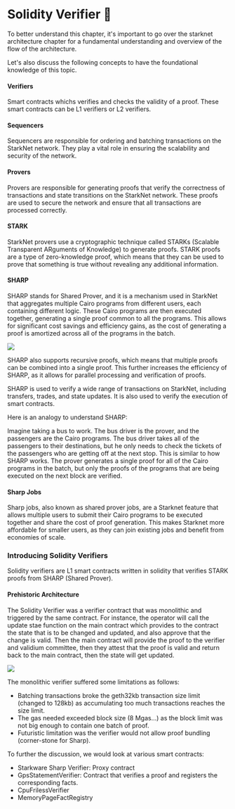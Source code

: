 # Solidity Verifier 🚧

To better understand this chapter, it's important to go over the starknet architecture chapter for a fundamental understanding and overview of the flow of the architecture. 

Let's also discuss the following concepts to have the foundational knowledge of this topic.

#### Verifiers 
Smart contracts whichs verifies and checks the validity of a proof. These smart contracts can be L1 verifiers or L2 verifiers.

#### Sequencers 
Sequencers are responsible for ordering and batching transactions on the StarkNet network. They play a vital role in ensuring the scalability and security of the network.


#### Provers 
Provers are responsible for generating proofs that verify the correctness of transactions and state transitions on the StarkNet network. These proofs are used to secure the network and ensure that all transactions are processed correctly. 

#### STARK 
StarkNet provers use a cryptographic technique called STARKs (Scalable Transparent ARguments of Knowledge) to generate proofs. STARK proofs are a type of zero-knowledge proof, which means that they can be used to prove that something is true without revealing any additional information.

#### SHARP 

SHARP stands for Shared Prover, and it is a mechanism used in StarkNet that aggregates multiple Cairo programs from different users, each containing different logic. These Cairo programs are then executed together, generating a single proof common to all the programs. This allows for significant cost savings and efficiency gains, as the cost of generating a proof is amortized across all of the programs in the batch.

![](https://hackmd.io/_uploads/HJ7UiFLfa.png)

SHARP also supports recursive proofs, which means that multiple proofs can be combined into a single proof. This further increases the efficiency of SHARP, as it allows for parallel processing and verification of proofs.

SHARP is used to verify a wide range of transactions on StarkNet, including transfers, trades, and state updates. It is also used to verify the execution of smart contracts.

Here is an analogy to understand SHARP:

Imagine taking a bus to work. The bus driver is the prover, and the passengers are the Cairo programs. The bus driver takes all of the passengers to their destinations, but he only needs to check the tickets of the passengers who are getting off at the next stop. This is similar to how SHARP works. The prover generates a single proof for all of the Cairo programs in the batch, but only the proofs of the programs that are being executed on the next block are verified.

#### Sharp Jobs
Sharp jobs, also known as shared prover jobs, are a Starknet feature that allows multiple users to submit their Cairo programs to be executed together and share the cost of proof generation. This makes Starknet more affordable for smaller users, as they can join existing jobs and benefit from economies of scale.


### Introducing Solidity Verifiers
Solidity verifiers are L1 smart contracts written in solidity that verifies STARK proofs from SHARP (Shared Prover).

#### Prehistoric Architecture

The Solidity Verifier was a verifier contract that was monolithic and triggered by the same contract.
For instance, the operator will call the update stae function on the main contract which provides to the contract the state that is to be changed and updated, and also approve that the change is valid. Then the main contract will provide the proof to the verifier and validium committee, then they attest that the proof is valid and return back to the main contract, then the state will get updated.

![](https://hackmd.io/_uploads/BJNEAKIzT.png)

The monolithic verifier suffered some limitations as follows:
* Batching transactions broke the geth32kb transaction size limit (changed to 128kb) as accumulating too much transactions reaches the size limit.
* The gas needed exceeded block size (8 Mgas...) as the block limit was not big enough to contain one batch of proof.
* Futuristic limitation was the verifier would not allow proof bundling (corner-stone for Sharp).

To further the discussion, we would look at various smart contracts:
* Starkware Sharp Verifier: Proxy contract
* GpsStatementVerifier: Contract that verifies a proof and registers the corresponding facts.
* CpuFrilessVerifier
* MemoryPageFactRegistry